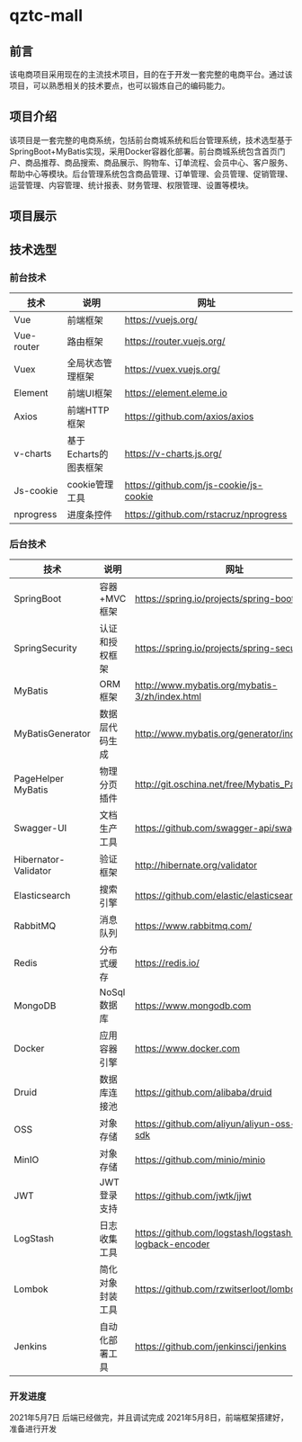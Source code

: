 # qztc-mall
## 前言  
该电商项目采用现在的主流技术项目，目的在于开发一套完整的电商平台。通过该项目，可以熟悉相关的技术要点，也可以锻炼自己的编码能力。  
##  项目介绍 
该项目是一套完整的电商系统，包括前台商城系统和后台管理系统，技术选型基于SpringBoot+MyBatis实现，采用Docker容器化部署。前台商城系统包含首页门户、商品推荐、商品搜索、商品展示、购物车、订单流程、会员中心、客户服务、帮助中心等模块。后台管理系统包含商品管理、订单管理、会员管理、促销管理、运营管理、内容管理、统计报表、财务管理、权限管理、设置等模块。  
## 项目展示  
## 技术选型  
### 前台技术  
  | 技术 | 说明 | 网址 |
| ------ | ------ | ------ |
| Vue | 前端框架 | https://vuejs.org/ |
| Vue-router| 路由框架 |https://router.vuejs.org/ |
|Vuex|全局状态管理框架|	https://vuex.vuejs.org/ | 
|Element|	前端UI框架|	https://element.eleme.io|
Axios|前端HTTP框架|https://github.com/axios/axios|
|v-charts|基于Echarts的图表框架|https://v-charts.js.org/|
|Js-cookie|cookie管理工具|https://github.com/js-cookie/js-cookie|
|nprogress|	进度条控件|https://github.com/rstacruz/nprogress|
###  后台技术  
  | 技术 | 说明 | 网址 |
| ------ | ------ | ------ |
|SpringBoot|容器+MVC框架|	https://spring.io/projects/spring-boot|
|SpringSecurity|认证和授权框架|	https://spring.io/projects/spring-security|
|MyBatis|	ORM框架|	http://www.mybatis.org/mybatis-3/zh/index.html|
|MyBatisGenerator|数据层代码生成|	http://www.mybatis.org/generator/index.html|
|PageHelper	MyBatis|物理分页插件|	http://git.oschina.net/free/Mybatis_PageHelper|
|Swagger-UI|	文档生产工具|https://github.com/swagger-api/swagger-ui|
|Hibernator-Validator|	验证框架|	http://hibernate.org/validator|
|Elasticsearch|	搜索引擎|	https://github.com/elastic/elasticsearch
|RabbitMQ|	消息队列|	https://www.rabbitmq.com/|
|Redis|分布式缓存|	https://redis.io/|
|MongoDB|	NoSql数据库|	https://www.mongodb.com|
|Docker|	应用容器引擎|	https://www.docker.com|
|Druid|	数据库连接池|	https://github.com/alibaba/druid|
|OSS|	对象存储|	https://github.com/aliyun/aliyun-oss-java-sdk|
|MinIO|	对象存储|	https://github.com/minio/minio|
|JWT|	JWT登录支持|	https://github.com/jwtk/jjwt|
|LogStash|	日志收集工具|	https://github.com/logstash/logstash-logback-encoder|
|Lombok|	简化对象封装工具|	https://github.com/rzwitserloot/lombok|
|Jenkins|	自动化部署工具|	https://github.com/jenkinsci/jenkins|
### 开发进度
2021年5月7日  后端已经做完，并且调试完成
2021年5月8日，前端框架搭建好，准备进行开发

